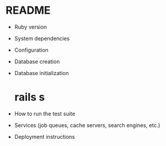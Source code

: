 # README

* Ruby version

* System dependencies

* Configuration

* Database creation

* Database initialization
	# rails s 

* How to run the test suite

* Services (job queues, cache servers, search engines, etc.)

* Deployment instructions
